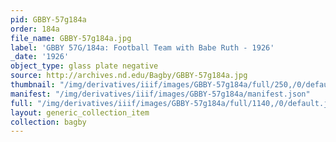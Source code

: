 ```yaml
---
pid: GBBY-57g184a
order: 184a
file_name: GBBY-57g184a.jpg
label: 'GBBY 57G/184a: Football Team with Babe Ruth - 1926'
_date: '1926'
object_type: glass plate negative
source: http://archives.nd.edu/Bagby/GBBY-57g184a.jpg
thumbnail: "/img/derivatives/iiif/images/GBBY-57g184a/full/250,/0/default.jpg"
manifest: "/img/derivatives/iiif/images/GBBY-57g184a/manifest.json"
full: "/img/derivatives/iiif/images/GBBY-57g184a/full/1140,/0/default.jpg"
layout: generic_collection_item
collection: bagby
---
```

